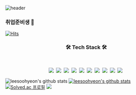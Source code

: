 ![header](https://capsule-render.vercel.app/api?type=wave&color=auto&height=300&section=header&text=LeeSooHyeon&fontSize=90)
### 취업준비생 👋
[![Hits](https://hits.seeyoufarm.com/api/count/incr/badge.svg?url=https%3A%2F%2Fgithub.com%2Fleesoohyeon&count_bg=%3776AB&title_bg=%23555555&icon=&icon_color=%3776AB&title=hits&edge_flat=false)](https://hits.seeyoufarm.com)
<h3 align="center"><b>🛠 Tech Stack 🛠</b></h3>
</br>
<p align="center">
<img src="https://img.shields.io/badge/JAVA-007396?style=flat-square&logo=java&logoColor=white">&nbsp
<img src="https://img.shields.io/badge/csharp-00599C?style=flat-square&logo=C%20Sharp&logoColor=white">&nbsp
<img src="https://img.shields.io/badge/html5-E34F26?style=flat-square&logo=html5&logoColor=white">&nbsp
<img src="https://img.shields.io/badge/python-3776AB?style=flat-square&logo=python&logoColor=white">&nbsp
<img src="https://img.shields.io/badge/javascript-F7DF1E?style=flat-square&logo=javascript&logoColor=black">&nbsp
<img src="https://img.shields.io/badge/css-1572B6?style=flat-square&logo=css3&logoColor=white">&nbsp
<img src="https://img.shields.io/badge/spring-6DB33F?style=flat-square&logo=spring&logoColor=white">&nbsp
<img src="https://img.shields.io/badge/react-61DAFB?style=flat-square&logo=react&logoColor=black">&nbsp
<img src="https://img.shields.io/badge/oracle-F80000?style=flat-squaree&logo=oracle&logoColor=white">&nbsp
<img src="https://img.shields.io/badge/mysql-4479A1?style=flat-square&logo=mysql&logoColor=white">&nbsp
</p>

![leesoohyeon's github stats](https://github-readme-stats.vercel.app/api?username=leesoohyeon&show_icons=true)
[![leesoohyeon's github stats](https://github-readme-stats.vercel.app/api/top-langs/?username=leesoohyeon&show_icons=true&hide_border=true&title_color=004386&icon_color=004386&layout=compact)](https://github.com/leesoohyeon)
[![Solved.ac 프로필](http://mazassumnida.wtf/api/v2/generate_badge?boj=ehfrhfo402)](https://solved.ac/{ehfrhfo402})
<img src="http://mazandi.herokuapp.com/api?handle=ehfrhfo402&theme=cold"/>
<!--
**leesoohyeon/leesoohyeon** is a ✨ _special_ ✨ repository because its `README.md` (this file) appears on your GitHub profile.

Here are some ideas to get you started:

- 🔭 I’m currently working on ...
- 🌱 I’m currently learning ...
- 👯 I’m looking to collaborate on ...
- 🤔 I’m looking for help with ...
- 💬 Ask me about ...
- 📫 How to reach me: ...
- 😄 Pronouns: ...
- ⚡ Fun fact: ...
-->

